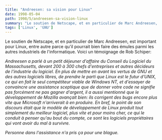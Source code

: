 ```yaml
---
title: "Andreesen: sa vision pour Linux"
date: 1998-05-04
path: 1998/5/andreesen-sa-vision-linux
summary: "Le soutien de Netscape, et en particulier de Marc Andreesen, est important pour Linux, entre autre parce qu'il pourrait bien faire des émules parmi les autres industriels de l'informatique."
tags: ['Linux', 'GNU']
---
```


<P>
Le soutien de Netscape, et en particulier de Marc Andreesen, est important
pour Linux, entre autre parce qu'il pourrait bien faire des émules parmi les
autres industriels de l'informatique. Voici un témoignage de Rob Schiper:
</P>

<EM>
<P>Andreesen a parlé à un petit déjeuner d'affaire du Conseil du Logiciel
du Massachusetts, devant 200 à 300 chefs d'entreprises et autres décideurs
de l'industrie du logiciel. En plus de mettre en avant les vertus de GNU
et des autres logiciels libres, de prendre le parti que Linux est le
futur d'UNIX, ce qui en fait le seul compétiteur viable de Windows NT,
et d'essayer de convaincre une assistance sceptique que de donner votre code
ne signifie pas forcément ne pas gagner d'argent, il a aussi mentionné
que le développement de Mozilla avançait bien: ils corrigent des bugs encore
plus vite que Microsoft n'arriverait à en produire. En bref, le point de
son discours était que le modèle de développement de Linux produit tout
simplement du meilleur logiciel, plus vite et pour moins cher, ce qui le
conduit à penser qu'au bout du compte, ce sont les logiciels propriétaires
qui vont avoir du mal à survivre.
</P>

<P>
Personne dans l'assistance n'a pris ça pour une blague.
</P>

</EM>



